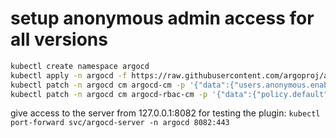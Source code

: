 # setup anonymous admin access for all versions 

```bash
kubectl create namespace argocd
kubectl apply -n argocd -f https://raw.githubusercontent.com/argoproj/argo-cd/stable/manifests/install.yaml
kubectl patch -n argocd cm argocd-cm -p '{"data":{"users.anonymous.enabled":"true"}}'
kubectl patch -n argocd cm argocd-rbac-cm -p '{"data":{"policy.default":"role:admin"}}'
```

give access to the server from 127.0.0.1:8082 for testing the plugin:
`kubectl port-forward svc/argocd-server -n argocd 8082:443`
